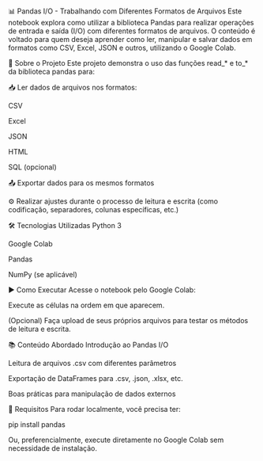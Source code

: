 
📊 Pandas I/O - Trabalhando com Diferentes Formatos de Arquivos
Este notebook explora como utilizar a biblioteca Pandas para realizar operações de entrada e saída (I/O) com diferentes formatos de arquivos. O conteúdo é voltado para quem deseja aprender como ler, manipular e salvar dados em formatos como CSV, Excel, JSON e outros, utilizando o Google Colab.

📁 Sobre o Projeto
Este projeto demonstra o uso das funções read_* e to_* da biblioteca pandas para:

📥 Ler dados de arquivos nos formatos:

CSV

Excel

JSON

HTML

SQL (opcional)

📤 Exportar dados para os mesmos formatos

⚙️ Realizar ajustes durante o processo de leitura e escrita (como codificação, separadores, colunas específicas, etc.)

🛠️ Tecnologias Utilizadas
Python 3

Google Colab

Pandas

NumPy (se aplicável)

▶️ Como Executar
Acesse o notebook pelo Google Colab:

Execute as células na ordem em que aparecem.

(Opcional) Faça upload de seus próprios arquivos para testar os métodos de leitura e escrita.

📚 Conteúdo Abordado
Introdução ao Pandas I/O

Leitura de arquivos .csv com diferentes parâmetros

Exportação de DataFrames para .csv, .json, .xlsx, etc.

Boas práticas para manipulação de dados externos

📌 Requisitos
Para rodar localmente, você precisa ter:

pip install pandas

Ou, preferencialmente, execute diretamente no Google Colab sem necessidade de instalação.


